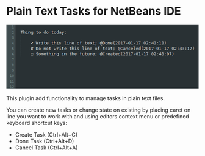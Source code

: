 Plain Text Tasks for NetBeans IDE
=============

![Preview](preview.png "Plain Text Tasks preview")

This plugin add functionality to manage tasks in plain text files.

You can create new tasks or change state on existing by placing caret on line you want to work with and using editors context menu or predefined keyboard shortcut keys:
 - Create Task (Ctrl+Alt+C)
 - Done Task (Ctrl+Alt+D)
 - Cancel Task (Ctrl+Alt+A)
